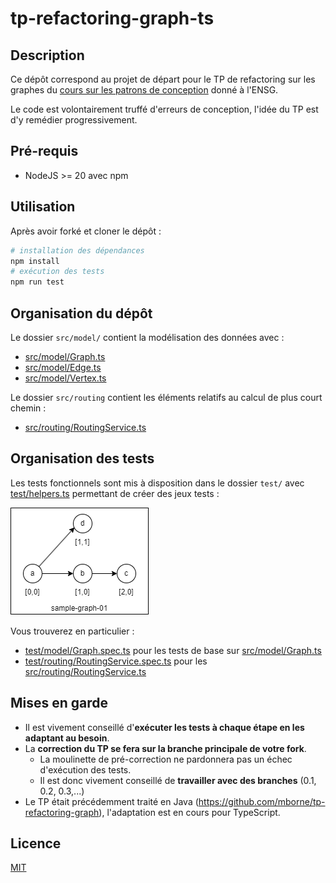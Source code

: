 # tp-refactoring-graph-ts

## Description

Ce dépôt correspond au projet de départ pour le TP de refactoring sur les graphes du [cours sur les patrons de conception](https://github.com/mborne/cours-patron-conception#readme) donné à l'ENSG.

Le code est volontairement truffé d'erreurs de conception, l'idée du TP est d'y remédier progressivement.

## Pré-requis

* NodeJS >= 20 avec npm

## Utilisation

Après avoir forké et cloner le dépôt :

```bash
# installation des dépendances
npm install
# exécution des tests
npm run test
```

## Organisation du dépôt

Le dossier `src/model/` contient la modélisation des données avec :

* [src/model/Graph.ts](src/model/Graph.ts)
* [src/model/Edge.ts](src/model/Edge.ts)
* [src/model/Vertex.ts](src/model/Vertex.ts)

Le dossier `src/routing` contient les éléments relatifs au calcul de plus court chemin :

* [src/routing/RoutingService.ts](src/routing/RoutingService.ts)


## Organisation des tests

Les tests fonctionnels sont mis à disposition dans le dossier `test/` avec [test/helpers.ts](test/helpers.ts) permettant de créer des jeux tests :

![docs/sample-graph-01.drawio.png](docs/sample-graph-01.drawio.png)

Vous trouverez en particulier :

* [test/model/Graph.spec.ts](test/model/Graph.spec.ts) pour les tests de base sur [src/model/Graph.ts](src/model/Graph.ts)
* [test/routing/RoutingService.spec.ts](test/routing/RoutingService.spec.ts) pour les [src/routing/RoutingService.ts](src/routing/RoutingService.ts)

## Mises en garde

* Il est vivement conseillé d'**exécuter les tests à chaque étape en les adaptant au besoin**.
* La **correction du TP se fera sur la branche principale de votre fork**.
  * La moulinette de pré-correction ne pardonnera pas un échec d'exécution des tests.
  * Il est donc vivement conseillé de **travailler avec des branches** (0.1, 0.2, 0.3,...)
* Le TP était précédemment traité en Java (https://github.com/mborne/tp-refactoring-graph), l'adaptation est en cours pour TypeScript.

## Licence

[MIT](LICENSE)
